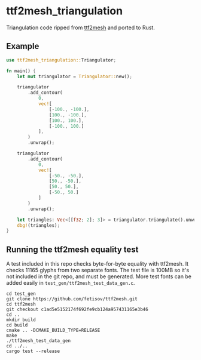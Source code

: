 # ttf2mesh_triangulation

Triangulation code ripped from [ttf2mesh](https://github.com/fetisov/ttf2mesh) and ported to Rust.

## Example

```rust
use ttf2mesh_triangulation::Triangulator;

fn main() {
    let mut triangulator = Triangulator::new();

    triangulator
        .add_contour(
            0,
            vec![
                [-100., -100.],
                [100., -100.],
                [100., 100.],
                [-100., 100.]
            ],
        )
        .unwrap();

    triangulator
        .add_contour(
            0,
            vec![
                [-50., -50.],
                [50., -50.],
                [50., 50.],
                [-50., 50.]
            ]
        )
        .unwrap();

    let triangles: Vec<[[f32; 2]; 3]> = triangulator.triangulate().unwrap();
    dbg!(triangles);
}
```

## Running the ttf2mesh equality test

A test included in this repo checks byte-for-byte equality with ttf2mesh. It checks 11165 glyphs from two separate fonts. The test file is 100MB so it's not included in the git repo, and must be generated. More test fonts can be added easily in `test_gen/ttf2mesh_test_data_gen.c`.

```
cd test_gen
git clone https://github.com/fetisov/ttf2mesh.git
cd ttf2mesh
git checkout c1ad5e5152174f692fe9cb124a957431165e3b46
cd ..
mkdir build
cd build
cmake .. -DCMAKE_BUILD_TYPE=RELEASE
make
./ttf2mesh_test_data_gen
cd ../..
cargo test --release
```
